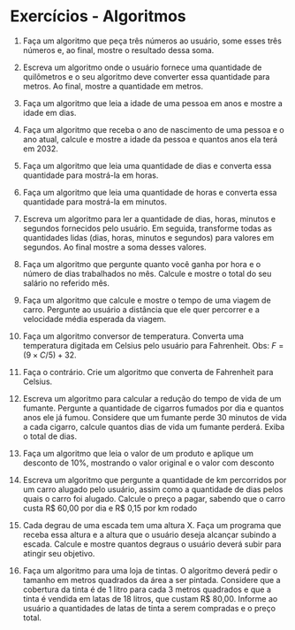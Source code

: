 # Exercícios - Algoritmos

1. Faça um algoritmo que peça três números ao usuário, some esses três números e, ao final, mostre o resultado dessa soma.

2. Escreva um algoritmo onde o usuário fornece uma quantidade de quilômetros e o seu algoritmo deve converter essa quantidade para metros. Ao final, mostre a quantidade em metros.

3. Faça um algoritmo que leia a idade de uma pessoa em anos e mostre a idade em dias.

4. Faça um algoritmo que receba o ano de nascimento de uma pessoa e o ano atual, calcule e mostre a idade da pessoa e quantos anos ela terá em 2032.

5. Faça um algoritmo que leia uma quantidade de dias e converta essa quantidade para mostrá-la em horas.

6. Faça um algoritmo que leia uma quantidade de horas e converta essa quantidade para mostrá-la em minutos.

7. Escreva um algoritmo para ler a quantidade de dias, horas, minutos e segundos fornecidos pelo usuário. Em seguida, transforme todas as quantidades lidas (dias, horas, minutos e segundos) para valores em segundos. Ao final mostre a soma desses valores.

8. Faça um algoritmo que pergunte quanto você ganha por hora e o número de dias trabalhados no mês. Calcule e mostre o total do seu salário no referido mês.

9. Faça um algoritmo que calcule e mostre o tempo de uma viagem de carro. Pergunte ao usuário a distância que ele quer percorrer e a velocidade média esperada da viagem.

10. Faça um algoritmo conversor de temperatura. Converta uma temperatura digitada em Celsius pelo usuário para Fahrenheit. Obs: $F = (9\times C/5) + 32$.

11. Faça o contrário. Crie um algoritmo que converta de Fahrenheit para Celsius.

12. Escreva um algoritmo para calcular a redução do tempo de vida de um fumante. Pergunte a quantidade de cigarros fumados por dia e quantos anos ele já fumou. Considere que um fumante perde 30 minutos de vida a cada cigarro, calcule quantos dias de vida um fumante perderá. Exiba o total de dias.

13. Faça um algoritmo que leia o valor de um produto e aplique um desconto de 10%, mostrando o valor original e o valor com desconto

14. Escreva um algoritmo que pergunte a quantidade de km percorridos por um carro alugado pelo usuário, assim como a quantidade de dias pelos quais o carro foi alugado. Calcule o preço a pagar, sabendo que o carro custa R\$ 60,00 por dia e R\$ 0,15 por km rodado

15. Cada degrau de uma escada tem uma altura X. Faça um programa que receba essa altura e a altura que o usuário deseja alcançar subindo a escada. Calcule e mostre quantos degraus o usuário deverá subir para atingir seu objetivo.

16. Faça um algoritmo para uma loja de tintas. O algoritmo deverá pedir o tamanho em metros quadrados da área a ser pintada. Considere que a cobertura da tinta é de 1 litro para cada 3 metros quadrados e que a tinta é vendida em latas de 18 litros, que custam R$ 80,00. Informe ao usuário a quantidades de latas de tinta a serem compradas e o preço total.